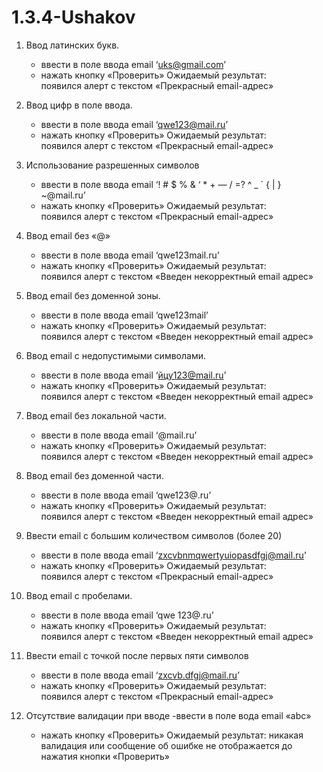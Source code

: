 # 1.3.4-Ushakov
1.  Ввод латинских букв.
	- ввести в поле ввода email ‘uks@gmail.com’
	- нажать кнопку «Проверить»
Ожидаемый результат:  
	появился алерт с текстом «Прекрасный email-адрес»

2. Ввод цифр в поле ввода.
	- ввести в поле ввода email ‘qwe123@mail.ru’
	- нажать кнопку «Проверить»
Ожидаемый результат:  
	появился алерт с текстом «Прекрасный email-адрес»

3. Использование разрешенных символов
	- ввести в поле ввода email ‘! # $ % & ‘ * + — / =? ^ _ ` { | } ~@mail.ru’
	- нажать кнопку «Проверить»
Ожидаемый результат:  
	появился алерт с текстом «Прекрасный email-адрес»

4. Ввод email без «@»
	- ввести в поле ввода email ‘qwe123mail.ru’
	- нажать кнопку «Проверить»
Ожидаемый результат:  
	появился алерт с текстом «Введен некорректный email адрес»

5. Ввод email без доменной зоны.
	- ввести в поле ввода email ‘qwe123mail’
	- нажать кнопку «Проверить»
Ожидаемый результат:  
	появился алерт с текстом «Введен некорректный email адрес»

6. Ввод email с недопустимыми символами.
	- ввести в поле ввода email ‘йцу123@mail.ru’
	- нажать кнопку «Проверить»
Ожидаемый результат:  
	появился алерт с текстом «Введен некорректный email адрес»

7. Ввод email без локальной части.
	- ввести в поле ввода email ‘@mail.ru’
	- нажать кнопку «Проверить»
Ожидаемый результат:  
	появился алерт с текстом «Введен некорректный email адрес»

8. Ввод email без доменной части.
	- ввести в поле ввода email ‘qwe123@.ru’
	- нажать кнопку «Проверить»
Ожидаемый результат:  
	появился алерт с текстом «Введен некорректный email адрес»

9. Ввести email с большим количеством символов (более 20)
	- ввести в поле ввода email ‘zxcvbnmqwertyuiopasdfgj@mail.ru’
	- нажать кнопку «Проверить»
Ожидаемый результат:  
	появился алерт с текстом «Прекрасный email-адрес»

10. Ввод email с пробелами.
	- ввести в поле ввода email ‘qwe 123@.ru’
	- нажать кнопку «Проверить»
Ожидаемый результат:  
	появился алерт с текстом «Введен некорректный email адрес»

11. Ввести email с точкой после первых пяти символов
	- ввести в поле ввода email ‘zxcvb.dfgj@mail.ru’
	- нажать кнопку «Проверить»
Ожидаемый результат:  
	появился алерт с текстом «Прекрасный email-адрес»

12. Отсутствие валидации при вводе
	-ввести в поле вода email «abc»
	- нажать кнопку «Проверить»
Ожидаемый результат: никакая валидация или сообщение об ошибке
не отображается до нажатия кнопки «Проверить»

